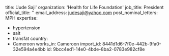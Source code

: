 title: 'Jude Saji'
organization: 'Health for Life Foundation'
job_title: President
official_title: ''
email_address: judesaji@yahoo.com
post_nominal_letters: MPH
expertise:
  - hypertension
  - salt
  - transfat
country:
  - Cameroon
works_in: Cameroon
import_id: 8441d1d6-7f0e-442b-9fa0-32e594a4e4bb
id: 9bcc4ed1-14e0-4bde-8ba2-0783e982cf8e
